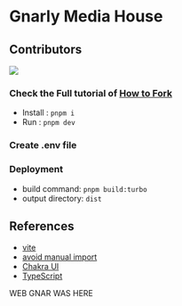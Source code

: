 # Gnarly Media House 

## Contributors 

<a href="https://github.com/sktbrd/skateapp/graphs/contributors">
  <img src="https://i.ibb.co/Kmn8pk9/image.png" />
</a>


### Check the Full tutorial of [How to Fork](https://docs.skatehive.app/docs/tutorial-extras/fork-skatehive)

- Install : `pnpm i`
- Run : `pnpm dev`

### Create .env file 


### Deployment


- build command: `pnpm build:turbo`
- output directory: `dist`



## References

- [vite](https://vitejs.dev)
- [avoid manual import](https://vitejs.dev/guide/features.html#jsx)
- [Chakra UI](https://chakra-ui.com/)
- [TypeScript](https://www.typescriptlang.org)


WEB GNAR WAS HERE 